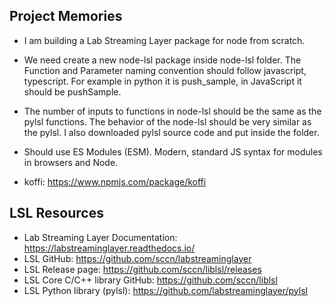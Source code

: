## Project Memories

- I am building a Lab Streaming Layer package for node from scratch.
- We need create a new node-lsl package inside node-lsl folder. The Function and Parameter naming convention should follow javascript, typescript. For example in python it is push_sample, in JavaScript it should be pushSample.

- The number of inputs to functions in node-lsl should be the same as the pylsl functions. The behavior of the node-lsl should be very similar as the pylsl. I also downloaded pylsl source  code and put inside the folder.

- Should use ES Modules (ESM). Modern, standard JS syntax for modules in browsers and Node.

- koffi: https://www.npmjs.com/package/koffi

## LSL Resources
- Lab Streaming Layer Documentation: https://labstreaminglayer.readthedocs.io/
- LSL GitHub: https://github.com/sccn/labstreaminglayer
- LSL Release page: https://github.com/sccn/liblsl/releases
- LSL Core C/C++ library GitHub: https://github.com/sccn/liblsl
- LSL Python library (pylsl): https://github.com/labstreaminglayer/pylsl